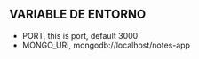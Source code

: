 ## VARIABLE DE ENTORNO
* PORT, this is port, default 3000
* MONGO_URI, mongodb://localhost/notes-app
